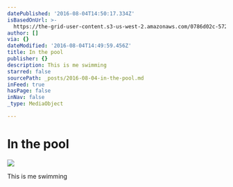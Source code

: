 ```yaml
---
datePublished: '2016-08-04T14:50:17.334Z'
isBasedOnUrl: >-
  https://the-grid-user-content.s3-us-west-2.amazonaws.com/0786d02c-5728-4fbc-b41c-dd9e79c759cb.jpg
author: []
via: {}
dateModified: '2016-08-04T14:49:59.456Z'
title: In the pool
publisher: {}
description: This is me swimming
starred: false
sourcePath: _posts/2016-08-04-in-the-pool.md
inFeed: true
hasPage: false
inNav: false
_type: MediaObject

---
```

# In the pool
![](https://the-grid-user-content.s3-us-west-2.amazonaws.com/0786d02c-5728-4fbc-b41c-dd9e79c759cb.jpg)

This is me swimming